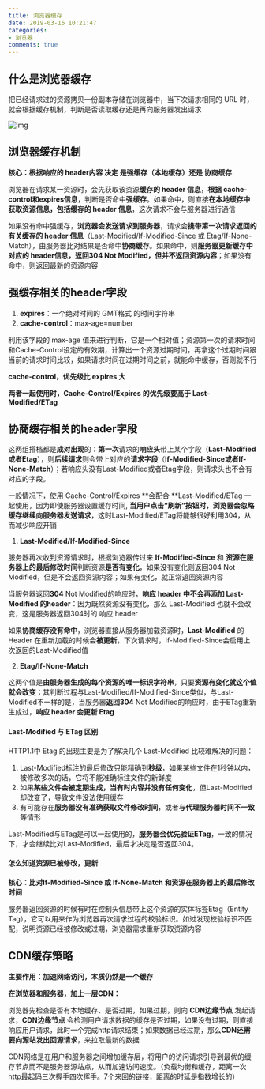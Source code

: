 ```yaml
---
title: 浏览器缓存
date: 2019-03-16 10:21:47
categories:
- 浏览器
comments: true
---
```


## 什么是浏览器缓存

把已经请求过的资源拷贝一份副本存储在浏览器中，当下次请求相同的 URL 时，就会根据缓存机制，判断是否读取缓存还是再向服务器发出请求

<!-- more -->

![img](https://img.youpin.mi-img.com/jianyu/247153164f09b271090011fa69e5b6d1.jpeg?w=1538&h=1092)



## 浏览器缓存机制

**核心：根据响应的 header内容 决定 是强缓存（本地缓存）还是 协商缓存**

 浏览器在请求某一资源时，会先获取该资源**缓存的 header 信息**，**根据 cache-control和expires信息**，判断是否命中**强缓存**。如果命中，则直接**在本地缓存中获取资源信息，包括缓存的 header 信息**，这次请求不会与服务器进行通信

如果没有命中强缓存，**浏览器会发送请求到服务器**，请求会**携带第一次请求返回的有关缓存的 header 信息**（Last-Modified/If-Modified-Since 或 Etag/If-None-Match），由服务器比对结果是否命中**协商缓存**。如果命中，则**服务器更新缓存中对应的 header信息，返回304 Not Modified，但并不返回资源内容**；如果没有命中，则返回最新的资源内容



## 强缓存相关的header字段

1. **expires**：一个绝对时间的 GMT格式 的时间字符串
2. **cache-control**：max-age=number

利用该字段的 max-age 值来进行判断，它是一个相对值；资源第一次的请求时间和Cache-Control设定的有效期，计算出一个资源过期时间，再拿这个过期时间跟当前的请求时间比较，如果请求时间在过期时间之前，就能命中缓存，否则就不行

**cache-control，优先级比 expires 大**

**两者一起使用时，Cache-Control/Expires 的优先级要高于 Last-Modified/ETag**



## 协商缓存相关的header字段

这两组搭档都是**成对出现**的：**第一次**请求的**响应头**带上某个字段（**Last-Modified或者Etag**），则**后续请求**则会带上对应的**请求字段**（**If-Modified-Since或者If-None-Match**）；若响应头没有Last-Modified或者Etag字段，则请求头也不会有对应的字段。

一般情况下，使用 Cache-Control/Expires **会配合 **Last-Modified/ETag 一起使用，因为即使服务器设置缓存时间, **当用户点击“刷新”按钮时，浏览器会忽略缓存继续向服务器发送请求**，这时Last-Modified/ETag将能够很好利用304，从而减少响应开销



1. **Last-Modified/If-Modified-Since**

服务器再次收到资源请求时，根据浏览器传过来 **If-Modified-Since** 和 **资源在服务器上的最后修改时间**判断资源**是否有变化**，如果没有变化则返回304 Not Modified，但是不会返回资源内容；如果有变化，就正常返回资源内容

当服务器返回**304** Not Modified的响应时，**响应 header 中不会再添加 Last-Modified 的header**：因为既然资源没有变化，那么 Last-Modified 也就不会改变，这是服务器返回304时的 响应 header

如果**协商缓存没有命中**，浏览器直接从服务器加载资源时，**Last-Modified** 的 Header 在重新加载的时候会**被更新**，下次请求时，If-Modified-Since会启用上次返回的Last-Modified值



2. **Etag/If-None-Match**

这两个值是**由服务器生成的每个资源的唯一标识字符串**，只要**资源有变化就这个值就会改变**；其判断过程与Last-Modified/If-Modified-Since类似，与Last-Modified不一样的是，当服务器**返回304** Not Modified的响应时，由于ETag重新生成过，**响应 header 会更新 Etag**



#### Last-Modified 与 ETag 区别

HTTP1.1中 Etag 的出现主要是为了解决几个 Last-Modified 比较难解决的问题：

1. Last-Modified标注的最后修改只能精确到**秒级**，如果某些文件在1秒钟以内，被修改多次的话，它将不能准确标注文件的新鲜度
2. 如果**某些文件会被定期生成，当有时内容并没有任何变化**，但Last-Modified却改变了，导致文件没法使用缓存
3. 有可能存在**服务器没有准确获取文件修改时间**，或者**与代理服务器时间不一致**等情形

Last-Modified与ETag是可以一起使用的，**服务器会优先验证ETag**，一致的情况下，才会继续比对Last-Modified，最后才决定是否返回304。



#### 怎么知道资源已被修改，更新

**核心：比对If-Modified-Since 或 If-None-Match 和资源在服务器上的最后修改时间** 

服务器返回资源的时候有时在控制头信息带上这个资源的实体标签Etag（Entity Tag），它可以用来作为浏览器再次请求过程的校验标识。如过发现校验标识不匹配，说明资源已经被修改或过期，浏览器需求重新获取资源内容



## CDN缓存策略

**主要作用：加速网络访问，本质仍然是一个缓存**



**在浏览器和服务器，加上一层CDN：**

浏览器先检查是否有本地缓存、是否过期，如果过期，则向 **CDN边缘节点** 发起请求，**CDN边缘节点** 会检测用户请求数据的缓存是否过期，如果没有过期，则直接响应用户请求，此时一个完成http请求结束；如果数据已经过期，那么**CDN还需要向源站发出回源请求**，来拉取最新的数据



CDN网络是在用户和服务器之间增加缓存层，将用户的访问请求引导到最优的缓存节点而不是服务器源站点，从而加速访问速度。（负载均衡和缓存，距离一次http最起码三次握手四次挥手。7个来回的链接，距离的时延是指数增长的）